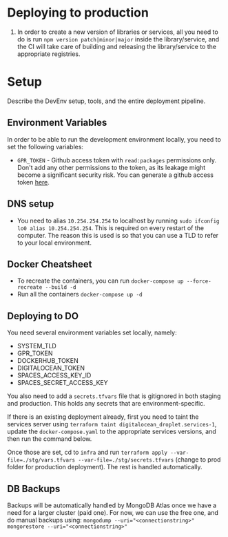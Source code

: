 # Deploying to production

1. In order to create a new version of libraries or services, all you need to do is run `npm version patch|minor|major` inside the library/service, and the CI will take care of building and releasing the library/service to the appropriate registries.

# Setup

Describe the DevEnv setup, tools, and the entire deployment pipeline.

## Environment Variables

In order to be able to run the development environment locally, you need to set the following variables:
- `GPR_TOKEN` - Github access token with `read:packages` permissions only. 
  Don't add any other permissions to the token, as its leakage might become a significant security risk. You can generate a github access token [here](https://github.com/settings/tokens).


## DNS setup

- You need to alias `10.254.254.254` to localhost by running `sudo ifconfig lo0 alias 10.254.254.254`. This is required on every restart of the computer. The reason this is used is so that you can use a TLD to refer to your local environment.

## Docker Cheatsheet

- To recreate the containers, you can run `docker-compose up --force-recreate --build -d`
- Run all the containers `docker-compose up -d`

## Deploying to DO

You need several environment variables set locally, namely:
- SYSTEM_TLD
- GPR_TOKEN
- DOCKERHUB_TOKEN
- DIGITALOCEAN_TOKEN
- SPACES_ACCESS_KEY_ID
- SPACES_SECRET_ACCESS_KEY

You also need to add a `secrets.tfvars` file that is gitignored in both staging and production. This holds any secrets that are environment-specific.

If there is an existing deployment already, first you need to taint the services server using
`terraform taint digitalocean_droplet.services-1`, update the `docker-compose.yaml` to the appropriate services versions, and then run the command below.

Once those are set, cd to `infra` and run `terraform apply --var-file=./stg/vars.tfvars --var-file=./stg/secrets.tfvars` (change to prod folder for production deployment). The rest is handled automatically. 

## DB Backups

Backups will be automatically handled by MongoDB Atlas once we have a need for a larger cluster (paid one). For now, we can use the free one, and do manual backups using:
`mongodump --uri="<connectionstring>"`
`mongorestore --uri="<connectionstring>"`

